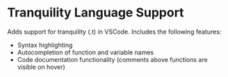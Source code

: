 # Tranquility Language Support

Adds support for tranquility (.t) in VSCode. Includes the following features:

- Syntax highlighting
- Autocompletion of function and variable names
- Code documentation functionality (comments above functions are visible on hover)
